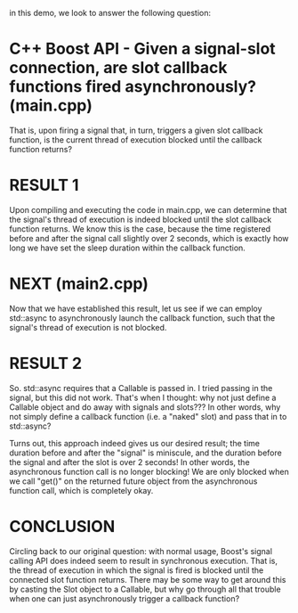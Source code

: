in this demo, we look to answer the following question:

# C++ Boost API - Given a signal-slot connection, are slot callback functions fired asynchronously? (main.cpp)

That is, upon firing a signal that, in turn, triggers a given slot callback function, is the current thread of execution blocked until the callback function returns?

# RESULT 1

Upon compiling and executing the code in main.cpp, we can determine that the signal's thread of execution is indeed blocked until the slot callback function returns. We know this is the case, because the time registered before and after the signal call slightly over 2 seconds, which is exactly how long we have set the sleep duration within the callback function. 

# NEXT (main2.cpp)

Now that we have established this result, let us see if we can employ std::async to asynchronously launch the callback function, such that the signal's thread of execution is not blocked.

# RESULT 2

So. std::async requires that a Callable is passed in. I tried passing in the signal, but this did not work. That's when I thought: why not just define a Callable object and do away with signals and slots??? In other words, why not simply define a callback function (i.e. a "naked" slot) and pass that in to std::async? 

Turns out, this approach indeed gives us our desired result; the time duration before and after the "signal" is miniscule, and the duration before the signal and after the slot is over 2 seconds! In other words, the asynchronous function call is no longer blocking! We are only blocked when we call "get()" on the returned future object from the asynchronous function call, which is completely okay.

# CONCLUSION

Circling back to our original question: with normal usage, Boost's signal calling API does indeed seem to result in synchronous execution. That is, the thread of execution in which the signal is fired is blocked until the connected slot function returns. There may be some way to get around this by casting the Slot object to a Callable, but why go through all that trouble when one can just asynchronously trigger a callback function?